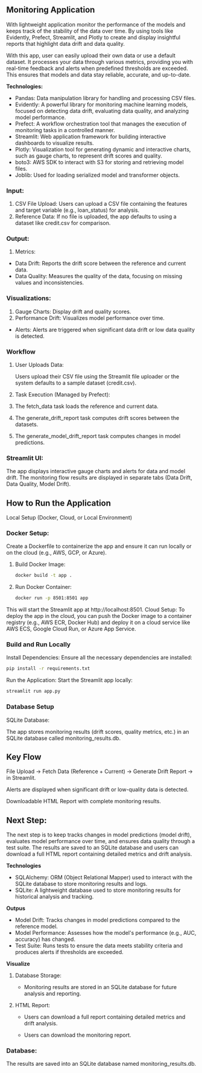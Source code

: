 ## Monitoring Application
With lightweight application monitor the performance of the models and keeps track of the stability of the data over time. By using tools like Evidently, Prefect, Streamlit, and Plotly to create and display insightful reports that highlight data drift and data quality.

With this app, user can easily upload their own data or use a default dataset. It processes your data through various metrics, providing you with real-time feedback and alerts when predefined thresholds are exceeded. This ensures that models and data stay reliable, accurate, and up-to-date.

**Technologies:**
* Pandas: Data manipulation library for handling and processing CSV files.
* Evidently: A powerful library for monitoring machine learning models, focused on detecting data drift, evaluating data quality, and analyzing model performance.
* Prefect: A workflow orchestration tool that manages the execution of monitoring tasks in a controlled manner.
* Streamlit: Web application framework for building interactive dashboards to visualize results.
* Plotly: Visualization tool for generating dynamic and interactive charts, such as gauge charts, to represent drift scores and quality.
* boto3: AWS SDK to interact with S3 for storing and retrieving model files.
* Joblib: Used for loading serialized model and transformer objects.

### Input:
1. CSV File Upload: Users can upload a CSV file containing the features and target variable (e.g., loan_status) for analysis.
2. Reference Data: If no file is uploaded, the app defaults to using a dataset like credit.csv for comparison.
### Output:
1. Metrics:
* Data Drift: Reports the drift score between the reference and current data.
* Data Quality: Measures the quality of the data, focusing on missing values and inconsistencies.

### Visualizations:
1. Gauge Charts: Display drift and quality scores.
2. Performance Drift: Visualizes model performance over time.
* Alerts:
    Alerts are triggered when significant data drift or low data quality is detected.


### Workflow
1. User Uploads Data:

    Users upload their CSV file using the Streamlit file uploader or the system defaults to a sample dataset (credit.csv).

2. Task Execution (Managed by Prefect):

3. The fetch_data task loads the reference and current data.
4. The generate_drift_report task computes drift scores between the datasets.
5. The generate_model_drift_report task computes changes in model predictions.

### Streamlit UI:

The app displays interactive gauge charts and alerts for data and model drift.
The monitoring flow results are displayed in separate tabs (Data Drift, Data Quality, Model Drift).


## How to Run the Application
Local Setup (Docker, Cloud, or Local Environment)

### Docker Setup:

Create a Dockerfile to containerize the app and ensure it can run locally or on the cloud (e.g., AWS, GCP, or Azure).

1. Build Docker Image:
    ```bash
    docker build -t app .
    ```

2. Run Docker Container:
    ```bash
    docker run -p 8501:8501 app
    ```
This will start the Streamlit app at http://localhost:8501.
Cloud Setup:
To deploy the app in the cloud, you can push the Docker image to a container registry (e.g., AWS ECR, Docker Hub) and deploy it on a cloud service like AWS ECS, Google Cloud Run, or Azure App Service.

### Build and Run Locally
Install Dependencies: Ensure all the necessary dependencies are installed:

```bash
pip install -r requirements.txt
```
Run the Application: Start the Streamlit app locally:

```bash
streamlit run app.py
```

### Database Setup
SQLite Database:

The app stores monitoring results (drift scores, quality metrics, etc.) in an SQLite database called monitoring_results.db.

## Key Flow
File Upload → Fetch Data (Reference + Current) → Generate Drift Report → in Streamlit.

Alerts are displayed when significant drift or low-quality data is detected.

Downloadable HTML Report with complete monitoring results.



## Next Step:

The next step is to keep tracks changes in model predictions (model drift), evaluates model performance over time, and ensures data quality through a test suite. The results are saved to an SQLite database and users can download a full HTML report containing detailed metrics and drift analysis.

**Technologies**
* SQLAlchemy: ORM (Object Relational Mapper) used to interact with the SQLite database to store monitoring results and logs.
* SQLite: A lightweight database used to store monitoring results for historical analysis and tracking.

**Outpus**
* Model Drift: Tracks changes in model predictions compared to the reference model.
* Model Performance: Assesses how the model's performance (e.g., AUC, accuracy) has changed.
* Test Suite: Runs tests to ensure the data meets stability criteria and produces alerts if thresholds are exceeded.

**Visualize**
1. Database Storage:
    * Monitoring results are stored in an SQLite database for future analysis and reporting.

2. HTML Report:
    * Users can download a full report containing detailed metrics and drift analysis.

    * Users can download the monitoring report.

### Database:

The results are saved into an SQLite database named monitoring_results.db.

